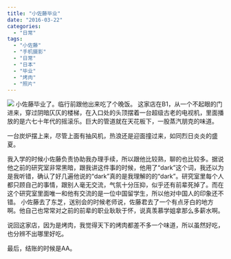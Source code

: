 ```yaml
---
title: "小佐藤毕业"
date: "2016-03-22"
categories: 
  - "日常"
tags: 
  - "小佐藤"
  - "手机摄影"
  - "日常"
  - "日本"
  - "毕业"
  - "烤肉"
  - "照片"
---
```


![](http://imglf2.nosdn.127.net/img/QzVXaFExZFF5dVRsbUZLZVAyWUlUSG5LWThPV3BhSllEdTlFZ3hpMldBMkZlRS9XdUliYWJRPT0.jpg?imageView&thumbnail=1680x0&quality=96&stripmeta=0&type=jpg) 小佐藤毕业了。临行前跟他出来吃了个晚饭。 这家店在B1，从一个不起眼的门进来，穿过阴暗仄仄的楼梯，在入口处的头顶摆着一台超级古老的电视机，里面播放的是六七十年代的摇滚乐。巨大的管道就在天花板下，一股蒸汽朋克的味道。

一台炭炉摆上来，尽管上面有抽风机，热浪还是迎面撞过来，如同烈日炎炎的盛夏。

我入学的时候小佐藤负责协助我办理手续，所以跟他比较熟，聊的也比较多。据说他之前的研究室非常黑暗，跟我讲这件事的时候，他用了“dark”这个词，我还以为是我听错，确认了好几遍他说的“dark”真的是我理解的的“dark”。研究室里每个人都只顾自己的事情，跟别人毫无交流，气氛十分压抑，似乎还有前辈死掉了。而在这个研究室里面唯一和他有交流的是一位中国留学生，所以他对中国人的印象还不错。 小佐藤去了东芝，送别会的时候老师说，佐藤君去了一个有点牙白的地方啊。他自己也常常对之前的前辈的职业耿耿于怀，说真羡慕学姐拿那么多薪水啊。

说回这家店，因为是烤肉，我觉得天下的烤肉都差不多一个味道，所以虽然好吃，也分辨不出哪里好吃。

最后，结账的时候是AA。
